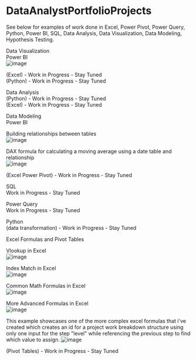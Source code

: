 # DataAnalystPortfolioProjects
See below for examples of work done in Excel, Power Pivot, Power Query, Python, Power BI, SQL, Data Analysis, Data Visualization, Data Modeling, Hypothesis Testing.

Data Visualization  
Power BI  
![image](https://user-images.githubusercontent.com/68308182/209892716-f62e0f0d-9f2c-4367-b678-6519a04a643f.png)

(Excel) - Work in Progress - Stay Tuned  
(Python) - Work in Progress - Stay Tuned  

Data Analysis  
(Python) - Work in Progress - Stay Tuned  
(Excel) - Work in Progress - Stay Tuned  

Data Modeling  
Power BI    
  
Building relationships between tables  
![image](https://user-images.githubusercontent.com/68308182/209892886-fb932ea6-cd07-4666-a552-ef434aea25e6.png)  
  
DAX formula for calculating a moving average using a date table and relationship  
![image](https://user-images.githubusercontent.com/68308182/209893226-1447efed-c2ac-4c18-8707-2f753deddb0c.png)  



(Excel Power Pivot) - Work in Progress - Stay Tuned  

SQL  
Work in Progress - Stay Tuned  

Power Query  
Work in Progress - Stay Tuned  

Python  
(data transformation) - Work in Progress - Stay Tuned  


Excel Formulas and Pivot Tables  

Vlookup in Excel  
![image](https://user-images.githubusercontent.com/68308182/209589595-bc4042ed-06cf-459f-b38f-5296ca723f95.png)  

Index Match in Excel  
![image](https://user-images.githubusercontent.com/68308182/209590000-abb79309-e855-4248-a88f-9711a0ef00a0.png)  
  
Common Math Formulas in Excel  
![image](https://user-images.githubusercontent.com/68308182/210659444-ce908bed-d123-4078-9f04-a23f2e7e0dc8.png)
  
More Advanced Formulas in Excel  
![image](https://user-images.githubusercontent.com/68308182/210662426-6fa27d67-915f-4d00-95f0-81af2bb1d43e.png)
  
This example showcases one of the more complex excel formulas that i've created which creates an id for a project work breakdown structure using only one input for the step "level" while referencing the previous step to find which value to assign.
![image](https://user-images.githubusercontent.com/68308182/210662853-8b18b8fb-f3a2-4047-a13f-55e95df19020.png)

(Pivot Tables) - Work in Progress - Stay Tuned  
